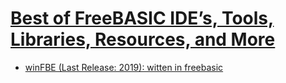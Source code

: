 # [Best of FreeBASIC IDE’s, Tools, Libraries, Resources, and More](https://babyprogrammer.com/best-of-freebasic-ides-tools-libraries-resources-and-more/)

* [winFBE (Last Release: 2019): witten in freebasic](https://github.com/PaulSquires/WinFBE)
